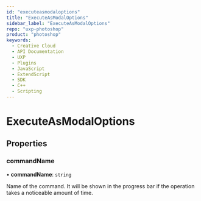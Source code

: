 ```yaml
---
id: "executeasmodaloptions"
title: "ExecuteAsModalOptions"
sidebar_label: "ExecuteAsModalOptions"
repo: "uxp-photoshop"
product: "photoshop"
keywords:
  - Creative Cloud
  - API Documentation
  - UXP
  - Plugins
  - JavaScript
  - ExtendScript
  - SDK
  - C++
  - Scripting
---
```


# ExecuteAsModalOptions

## Properties

### commandName

• **commandName**: `string`

Name of the command. It will be shown in the progress bar if the operation takes a noticeable amount of time.
